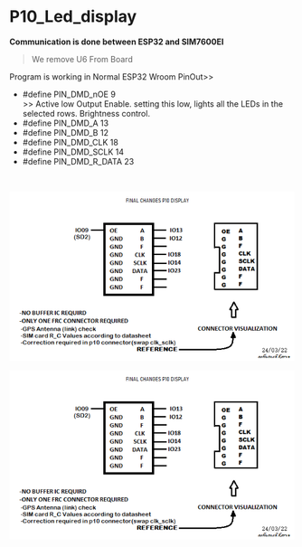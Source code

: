 # P10_Led_display

**Communication is done between ESP32 and SIM7600EI**

> We remove U6 From Board

Program is working in Normal ESP32 Wroom
PinOut>>
<ul>
<li> #define PIN_DMD_nOE		9	<br/> >> Active low Output Enable. setting this low, lights all the LEDs in the selected rows. Brightness control. </li>
  <li> #define PIN_DMD_A 13		 </li>
  <li> #define PIN_DMD_B 12		 </li>
  <li> #define PIN_DMD_CLK 18	 </li>
  <li> #define PIN_DMD_SCLK	14   </li>
  <li> #define PIN_DMD_R_DATA 23	 </li>
</ul>
<br/>

![alt text](https://github.com/Ashutoshkarve007/P10_Led_display/blob/main/Images/connector_pin_change.png)

![alt text](https://github.com/Ashutoshkarve007/P10_Led_display/blob/main/Images/connector_pin_change.png)
